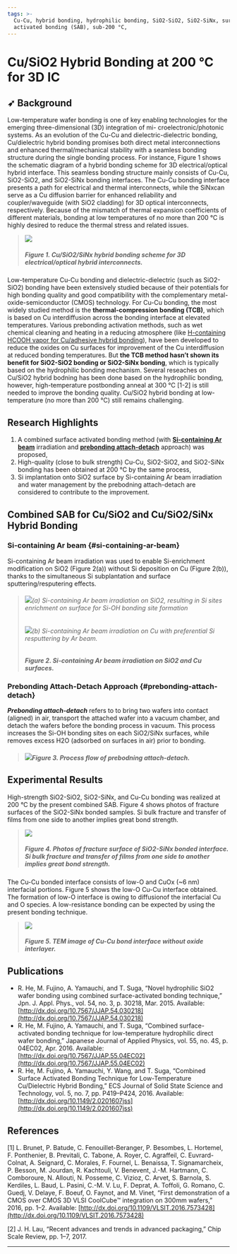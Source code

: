 ```yaml
---
tags: >-
  Cu-Cu, hybrid bonding, hydrophilic bonding, SiO2-SiO2, SiO2-SiNx, surface
  activated bonding (SAB), sub-200 °C, 
---
```


# Cu/SiO2 Hybrid Bonding at 200 °C for 3D IC

## ➶ Background

Low-temperature wafer bonding is one of key enabling technologies for the emerging three-dimensional \(3D\) integration of mi- croelectronic/photonic systems. As an evolution of the Cu-Cu and dielectric-dielectric bonding, Cu/dielectric hybrid bonding promises both direct metal interconnections and enhanced thermal/mechanical stability with a seamless bonding structure during the single bonding process. For instance, Figure 1 shows the schematic diagram of a hybrid bonding scheme for 3D electrical/optical hybrid interface. This seamless bonding structure mainly consists of Cu-Cu, SiO2-SiO2, and SiO2-SiNx bonding interfaces. The Cu-Cu bonding interface presents a path for electrical and thermal interconnects, while the SiNxcan serve as a Cu diffusion barrier for enhanced reliability and coupler/waveguide \(with SiO2 cladding\) for 3D optical interconnects, respectively. Because of the mismatch of thermal expansion coefficients of different materials, bonding at low temperatures of no more than 200 °C is highly desired to reduce the thermal stress and related issues.

> ![](/img/Cu-SiO2-SiNx-hybrid-bonding.png)
>
> ##### Figure 1. Cu/SiO2/SiNx hybrid bonding scheme for 3D electrical/optical hybrid interconnects.

Low-temperature Cu-Cu bonding and dielectric-dielectric \(such as SiO2-SiO2\) bonding have been extensively studied because of their potentials for high bonding quality and good compatibility with the complementary metal-oxide-semiconductor \(CMOS\) technology. For Cu-Cu bonding, the most widely studied method is the **thermal-compression bonding \(TCB\)**, which is based on Cu interdiffusion across the bonding interface at elevated temperatures. Various prebonding activation methods, such as wet chemical cleaning and heating in a reducing atmosphere \(like [H-containing HCOOH vapor for Cu/adhesive hybrid bonding](/en/Cu-adhesive-hybrid-bonding.md)\), have been developed to reduce the oxides on Cu surfaces for improvement of the Cu interdiffusion at reduced bonding temperatures. But **the TCB method hasn’t shown its benefit for SiO2-SiO2 bonding or SiO2-SiNx bonding**, which is typically based on the hydrophilic bonding mechanism. Several reseaches on Cu/SiO2 hybrid bodning has been done based on the hydrophilic bonding, however, high-temperature postbonding anneal at 300 °C \[1-2\] is still needed to improve the bonding quality. Cu/SiO2 hybrid bonding at low-temperature \(no more than 200 °C\) still remains challenging.

## Research Highlights

1. A combined surface activated bonding method \(with [**Si-containing Ar beam**](#si-containing-ar-beam) irradiation and [**prebonding attach-detach**](#prebonding-attach-detach) approach\) was proposed,
2. High-quality \(close to bulk strength\) Cu-Cu, SiO2-SiO2, and SiO2-SiNx bonding has been obtained at 200 °C by the same process,
3. Si implantation onto SiO2 surface by Si-containing Ar beam irradiation and water management by the prebodning attach-detach are considered to contribute to the improvement.

## Combined SAB for Cu/SiO2 and Cu/SiO2/SiNx Hybrid Bonding

### Si-containing Ar beam {#si-containing-ar-beam}

Si-containing Ar beam irradiation was used to enable Si-enrichment modification on SiO2 \(Figure 2\(a\)\) without Si deposition on Cu \(Figure 2\(b\)\), thanks to the simultaneous Si subplantation and surface sputtering/resputering effects.

> ###### ![](/img/Si-containing-Ar-beam-on-SiO2.png)\(a\) Si-containing Ar beam irradiation on SiO2, resulting in Si sites enrichment on surface for Si-OH bonding site formation
>
> ###### ![](/img/Si-containing-Ar-beam-on-Cu.png)\(b\) Si-containing Ar beam irradiation on Cu with preferential Si resputtering by Ar beam.
>
> ##### Figure 2. Si-containing Ar beam irradiation on SiO2 and Cu surfaces.

### Prebonding Attach-Detach Approach {#prebonding-attach-detach}

_**Prebonding attach-detach**_ refers to to bring two wafers into contact \(aligned\) in air, transport the attached wafer into a vacuum chamber, and detach the wafers before the bonding process in vacuum. This process increases the Si-OH bonding sites on each SiO2/SiNx surfaces, while removes excess H2O \(adsorbed on surfaces in air\) prior to bonding.

> ##### ![](/img/prebonding-attach-detach.png)Figure 3. Process flow of prebodning attach-detach.

## Experimental Results

High-strength SiO2-SiO2, SiO2-SiNx, and Cu-Cu bonding was realized at 200 °C by the present combined SAB. Figure 4 shows photos of fracture surfaces of the SiO2-SiNx bonded samples. Si bulk fracture and transfer of films from one side to another implies great bond strength.

> ![](/img/combined-SAB-SiO2-fracture.jpg)
>
> ##### Figure 4. Photos of fracture surface of SiO2-SiNx bonded interface. Si bulk fracture and transfer of films from one side to another implies great bond strength.

The Cu-Cu bonded interface consists of low-O and CuOx \(~6 nm\) interfacial portions. Figure 5 shows the low-O Cu-Cu interface obtained. The formation of low-O interface is owing to diffusionof the interfacial Cu and O species. A low-resistance bonding can be expected by using the present bonding technique.

> ![](/img/combined-SAB-low-O-Cu-Cu-interface.jpg)
>
> ##### Figure 5. TEM image of Cu-Cu bond interface without oxide interlayer.

## **Publications**

* R. He, M. Fujino, A. Yamauchi, and T. Suga, “Novel hydrophilic SiO2 wafer bonding using combined surface-activated bonding technique,” Jpn. J. Appl. Phys., vol. 54, no. 3, p. 30218, Mar. 2015. Available: [http://dx.doi.org/10.7567/JJAP.54.030218](http://dx.doi.org/10.7567/JJAP.54.030218)
* R. He, M. Fujino, A. Yamauchi, and T. Suga, “Combined surface-activated bonding technique for low-temperature hydrophilic direct wafer bonding,” Japanese Journal of Applied Physics, vol. 55, no. 4S, p. 04EC02, Apr. 2016. Available: [http://dx.doi.org/10.7567/JJAP.55.04EC02](http://dx.doi.org/10.7567/JJAP.55.04EC02)
* R. He, M. Fujino, A. Yamauchi, Y. Wang, and T. Suga, “Combined Surface Activated Bonding Technique for Low-Temperature Cu/Dielectric Hybrid Bonding,” ECS Journal of Solid State Science and Technology, vol. 5, no. 7, pp. P419–P424, 2016. Available: [http://dx.doi.org/10.1149/2.0201607jss](http://dx.doi.org/10.1149/2.0201607jss)

## References

\[1\]  L. Brunet, P. Batude, C. Fenouillet-Beranger, P. Besombes, L. Hortemel, F. Ponthenier, B. Previtali, C. Tabone, A. Royer, C. Agraffeil, C. Euvrard-Colnat, A. Seignard, C. Morales, F. Fournel, L. Benaissa, T. Signamarcheix, P. Besson, M. Jourdan, R. Kachtouli, V. Benevent, J.-M. Hartmann, C. Comboroure, N. Allouti, N. Posseme, C. Vizioz, C. Arvet, S. Barnola, S. Kerdiles, L. Baud, L. Pasini, C.-M. V. Lu, F. Deprat, A. Toffoli, G. Romano, C. Guedj, V. Delaye, F. Boeuf, O. Faynot, and M. Vinet, “First demonstration of a CMOS over CMOS 3D VLSI CoolCube™ integration on 300mm wafers,” 2016, pp. 1–2. Available: [http://dx.doi.org/10.1109/VLSIT.2016.7573428](http://dx.doi.org/10.1109/VLSIT.2016.7573428)

\[2\]  J. H. Lau, “Recent advances and trends in advanced packaging,” Chip Scale Review, pp. 1–7, 2017.

---

